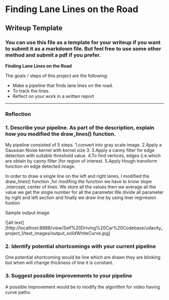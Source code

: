 # **Finding Lane Lines on the Road** 

## Writeup Template

### You can use this file as a template for your writeup if you want to submit it as a markdown file. But feel free to use some other method and submit a pdf if you prefer.


**Finding Lane Lines on the Road**

The goals / steps of this project are the following:
* Make a pipeline that finds lane lines on the road.
* To track the lines.
* Reflect on your work in a written report


---

### Reflection

### 1. Describe your pipeline. As part of the description, explain how you modified the draw_lines() function.

My pipeline consisted of 5 steps.
1.convert into gray scale image.
2.Apply a Gaussian Noise kernel with kernel size 3.
3.Apply a canny filter for edge detection with suitable threshold value.
4.To find vertices, edges (i.e.which are obtain by canny filter )for region of interest.
5.Apply Hough transform function on edge detected image.


In order to draw a single line on the left and right lanes, I modified the draw_lines() function ,for modifing the function we have to know slope ,intercept, center of lines. We store all the values then we average all the value we get the single number for all the parameter.We divide all parameter by right and left section and finally we draw line by using liner regrresion funtion

Sample output image

![alt text][http://localhost:8888/view/Self%20Driving%20Car%20Codebase/udacity_project_1/test_images/output_solidWhiteCurve.jpg]


### 2. Identify potential shortcomings with your current pipeline


One potential shortcoming would be line which are drawn they are blinking but when will change thickness of line it is constant.




### 3. Suggest possible improvements to your pipeline

A possible improvement would be to modify the algorithm for video having curve paths.

